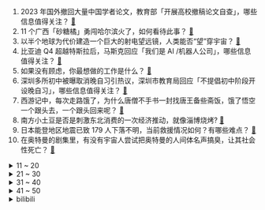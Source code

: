 1. 2023 年国外撤回大量中国学者论文，教育部「开展高校撤稿论文自查」，哪些信息值得关注？ [:link:](https://www.zhihu.com/question/637994136)
2. 11 个广西「砂糖橘」勇闯哈尔滨火了，如何看待此事？ [:link:](https://www.zhihu.com/question/637724173)
3. 以半个地球为代价建造一个巨大的射电望远镜，人类能否“望”穿宇宙？ [:link:](https://www.zhihu.com/question/429954194)
4. 比亚迪 Q4 超越特斯拉后，马斯克回应「我们是 AI /机器人公司」，哪些信息值得关注？ [:link:](https://www.zhihu.com/question/637999766)
5. 如果没有顾虑，你最想做的工作是什么？ [:link:](https://www.zhihu.com/question/634607588)
6. 深圳多所初中被曝取消晚自习引热议，深圳市教育局回应「不提倡初中阶段开设晚自习」，哪些信息值得关注？ [:link:](https://www.zhihu.com/question/637990585)
7. 西游记中，每次走路饿了，为什么唐僧不手书一封找唐王备些斋饭，饿了悟空一个跟头去，一个跟头回来呢？ [:link:](https://www.zhihu.com/question/631276920)
8. 南方小土豆是否是刺激东北消费的一次经济推动，就像淄博烧烤? [:link:](https://www.zhihu.com/question/637108506)
9. 日本能登地区地震已致 179 人下落不明，当前救援情况如何？有哪些难点？ [:link:](https://www.zhihu.com/question/638048222)
10. 在奥特曼的剧集里，有没有宇宙人尝试把奥特曼的人间体名声搞臭，让其社会性死亡？ [:link:](https://www.zhihu.com/question/636418566)
<details>
<summary>11 ~ 20</summary>

11. 2023收官，你的年终奖到手多少？ [:link:](https://www.zhihu.com/question/637086026)
12. 人这一生最重要到底是什么？ [:link:](https://www.zhihu.com/question/607369838)
13. 机构预测称华为鸿蒙HarmonyOS今年将取代苹果iOS成为中国第二大智能手机操作系统，如何看待此事？ [:link:](https://www.zhihu.com/question/637835234)
14. 亚洲杯国足 26 人大名单公布：武磊、韦世豪领衔，4 门将全部入围，艾克森落选，如何评价国足的阵容？ [:link:](https://www.zhihu.com/question/637962911)
15. 统计称韩国 2023 年出生人口为 23.5 万，创历年新低，透露出哪些信息？ [:link:](https://www.zhihu.com/question/637791835)
16. 伊朗发生连环爆炸袭击，是否与目前的红海危机相关？ [:link:](https://www.zhihu.com/question/637908955)
17. 如何评价《一人之下》漫画 654（694）话？ [:link:](https://www.zhihu.com/question/638090672)
18. 如何评价 1 月 4 日发布的性价比游戏手机荣耀 X50 GT，有哪些亮点和不足？ [:link:](https://www.zhihu.com/question/637990770)
19. 王家卫执导的《繁花》播完后，哪位演员会升咖？ [:link:](https://www.zhihu.com/question/637771493)
20. 爱泼斯坦的犯罪文件「百人名单」公布，克林顿、安德鲁王子、特朗普均在列，哪些信息值得关注？ [:link:](https://www.zhihu.com/question/637992346)
</details>
<details>
<summary>21 ~ 30</summary>

21. 华为回应与懂车帝等平台停止合作，称系「原合作协议到期，其他合作业务仍正常进行」，哪些信息值得关注？ [:link:](https://www.zhihu.com/question/637781099)
22. 戴丝巾很显老吗？你们都是怎么戴丝巾的？ [:link:](https://www.zhihu.com/question/637273363)
23. 如何看待 2024 年 1 月 4 日A股市场情况? [:link:](https://www.zhihu.com/question/637936312)
24. MacBook 和 Windows 全能本比哪个才是真正的生产力工具？ [:link:](https://www.zhihu.com/question/636906281)
25. 上海调整本市住房公积金个人住房贷款政策，哪些信息值得关注？将产生哪些影响？ [:link:](https://www.zhihu.com/question/637662358)
26. 为什么好多家长都接受不了孩子的平庸？ [:link:](https://www.zhihu.com/question/637458433)
27. 一加 Ace3 于 1 月 4 日亮相，其综合性能有哪些竞争价值？能否改变开年中端市场的格局？ [:link:](https://www.zhihu.com/question/637953245)
28. 在刚刚过去的 2023 年，你「搞定」了哪些事？年初的计划实现了吗？有没有想「晒一晒」的小成就？ [:link:](https://www.zhihu.com/question/631647055)
29. 2024年了,米哈游会做单机游戏吗？ [:link:](https://www.zhihu.com/question/637816189)
30. 龙年纪念币钞引消费者抢购又在二手平台走俏，有人十分钟转手净赚 280 元，如何看待此事？ [:link:](https://www.zhihu.com/question/637998669)
</details>
<details>
<summary>31 ~ 40</summary>

31. 日本飞机相撞事故影响持续，羽田机场大量航班遭延误或取消，现在情况如何？ [:link:](https://www.zhihu.com/question/637930461)
32. 《原神》为什么至今没出四星升五星的系统？ [:link:](https://www.zhihu.com/question/637290214)
33. 欧盟秘书长同伊朗外长通电话，对伊朗爆炸案表示「强烈谴责此次『恐怖袭击』」，还有哪些信息值得关注？ [:link:](https://www.zhihu.com/question/637946070)
34. 如何评价王者荣耀S34赛季？ [:link:](https://www.zhihu.com/question/637598819)
35. 总听有人说「骑自行车伤膝盖」，但我身边并没有案例，这些人到底怎么骑伤的？ [:link:](https://www.zhihu.com/question/637782257)
36. 如何看待陈思诚被称为「产品经理式导演」？是褒是贬？ [:link:](https://www.zhihu.com/question/636451106)
37. 随着时间积攒的老游戏，会毁掉单机游戏业吗？ [:link:](https://www.zhihu.com/question/637086942)
38. 你心目中最好的十款单机游戏是什么？ [:link:](https://www.zhihu.com/question/479719590)
39. 1 月 4 日广西北海海域发生 4.2 级地震，目前情况如何？会有多大影响？ [:link:](https://www.zhihu.com/question/638077508)
40. 微软改变 PC 键盘，将新增人工智能键，如何看待这一改变？ [:link:](https://www.zhihu.com/question/637998972)
</details>
<details>
<summary>41 ~ 50</summary>

41. 站着2024年的角度，如何看待2023年初有关第六次中东战争的谣言? [:link:](https://www.zhihu.com/question/637524817)
42. 薛宝钗扑蝶，偷听到小红与坠儿谈话，真是“嫁祸”给黛玉么？ [:link:](https://www.zhihu.com/question/637754021)
43. 深陷「反犹」风波，哈佛校长宣布辞职，如何看待此事？ [:link:](https://www.zhihu.com/question/637754508)
44. 电视剧《繁花》第 19-20 集拍得如何？有哪些值得关注的剧情点？ [:link:](https://www.zhihu.com/question/638027821)
45. 5 轮英超仅 1 胜，为什么阿森纳总崩盘？ [:link:](https://www.zhihu.com/question/637778313)
46. 为什么要接纳自己？ [:link:](https://www.zhihu.com/question/637478575)
47. 23-24 赛季 NBA快船 131:122 太阳，如何评价这场比赛？ [:link:](https://www.zhihu.com/question/637939219)
48. 为什么全画幅是M43机身四倍，镜头和机身重量没有M43四倍，说明绝大部分全画幅镜头用料不如M43？ [:link:](https://www.zhihu.com/question/637389196)
49. 《葬送的芙莉莲》芙莉莲为什么要杀死阿乌拉，而不是留着作为战斗力？ [:link:](https://www.zhihu.com/question/637631549)
50. 有哪些素颜上班也能提气色的口红？ [:link:](https://www.zhihu.com/question/614324492)
</details><details>
<summary>bilibili</summary>

</details>